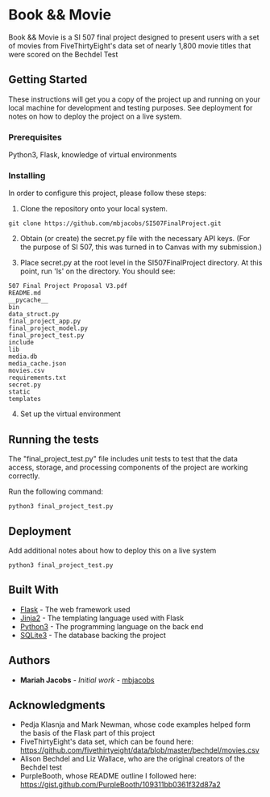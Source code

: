 # Book && Movie

Book && Movie is a SI 507 final project designed to present users with a set of movies from FiveThirtyEight's data
set of nearly 1,800 movie titles that were scored on the Bechdel Test

## Getting Started

These instructions will get you a copy of the project up and running on your local machine for development and testing purposes.
See deployment for notes on how to deploy the project on a live system.

### Prerequisites

Python3, Flask, knowledge of virtual environments

### Installing

In order to configure this project, please follow these steps:

1. Clone the repository onto your local system.
```
git clone https://github.com/mbjacobs/SI507FinalProject.git
```

2. Obtain (or create) the secret.py file with the necessary API keys. (For the purpose of SI 507, this was turned
in to Canvas with my submission.)

3. Place secret.py at the root level in the SI507FinalProject directory. At this point, run 'ls' on the directory.
 You should see:
```
507 Final Project Proposal V3.pdf
README.md
__pycache__
bin
data_struct.py
final_project_app.py
final_project_model.py
final_project_test.py
include
lib
media.db
media_cache.json
movies.csv
requirements.txt
secret.py
static
templates
```

4. Set up the virtual environment


## Running the tests

The "final_project_test.py" file includes unit tests to test that the data access, storage, and processing components of
the project are working correctly.

Run the following command:
```
python3 final_project_test.py
```

## Deployment

Add additional notes about how to deploy this on a live system

```
python3 final_project_test.py
```

## Built With

* [Flask](http://flask.palletsprojects.com/en/1.1.x/) - The web framework used
* [Jinja2](https://jinja.palletsprojects.com/en/2.10.x/) - The templating language used with Flask
* [Python3](https://docs.python.org/3/) - The programming language on the back end
* [SQLite3](https://www.sqlite.org/docs.html) - The database backing the project

## Authors

* **Mariah Jacobs** - *Initial work* - [mbjacobs](https://github.com/mbjacobs)

## Acknowledgments

* Pedja Klasnja and Mark Newman, whose code examples helped form the basis of the Flask part of this project
* FiveThirtyEight's data set, which can be found here: https://github.com/fivethirtyeight/data/blob/master/bechdel/movies.csv
* Alison Bechdel and Liz Wallace, who are the original creators of the Bechdel test
* PurpleBooth, whose README outline I followed here: https://gist.github.com/PurpleBooth/109311bb0361f32d87a2